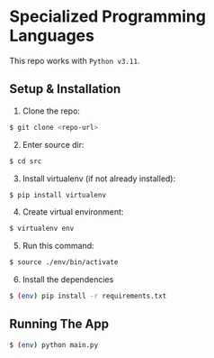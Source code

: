 # Specialized Programming Languages
This repo works with `Python v3.11`.

## Setup & Installation
1. Clone the repo:
```bash
$ git clone <repo-url>
```
2. Enter source dir:
```bash
$ cd src
```
3. Install virtualenv (if not already installed):
```bash
$ pip install virtualenv
```
4. Create virtual environment:
```bash
$ virtualenv env
```
5. Run this command:
```bash
$ source ./env/bin/activate
```
6. Install the dependencies
```bash
$ (env) pip install -r requirements.txt
```
## Running The App
```bash
$ (env) python main.py
```
